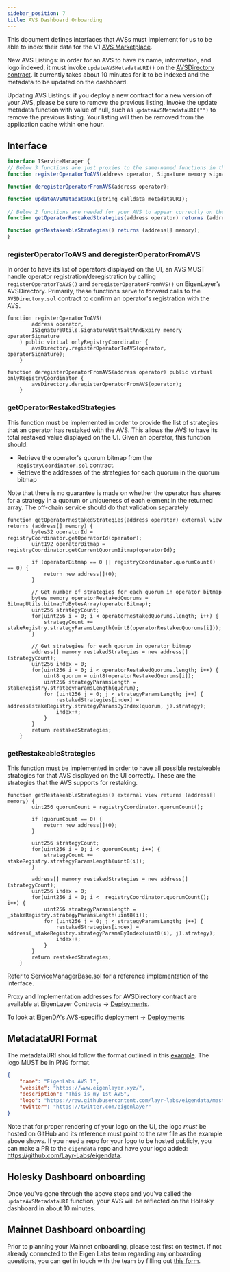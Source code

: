 ```yaml
---
sidebar_position: 7
title: AVS Dashboard Onboarding
---
```



This document defines interfaces that AVSs must implement for us to be able to index their data for the V1 [AVS Marketplace](https://app.eigenlayer.xyz/avs).

New AVS Listings: in order for an AVS to have its name, information, and logo indexed, it must invoke `updateAVSMetadataURI()` on the [AVSDirectory contract](https://github.com/Layr-Labs/eigenlayer-contracts/blob/dev/src/contracts/core/AVSDirectory.sol).
It currently takes about 10 minutes for it to be indexed and the metadata to be updated on the dashboard.

Updating AVS Listings:  if you deploy a new contract for a new version of your AVS, please be sure to remove the previous listing. Invoke the update metadata function with value of null, such as `updateAVSMetadataURI("")` to remove the previous listing. Your listing will then be removed from the application cache within one hour.

## Interface

```javascript
interface IServiceManager {
// Below 3 functions are just proxies to the same-named functions in the AVSDirectory
function registerOperatorToAVS(address operator, Signature memory signature);

function deregisterOperatorFromAVS(address operator);

function updateAVSMetadataURI(string calldata metadataURI);
	
// Below 2 functions are needed for your AVS to appear correctly on the UI
function getOperatorRestakedStrategies(address operator) returns (address[] memory)

function getRestakeableStrategies() returns (address[] memory);
}
```

### registerOperatorToAVS and deregisterOperatorFromAVS
In order to have its list of operators displayed on the UI, an AVS MUST handle operator registration/deregistration by calling `registerOperatorToAVS()` and `deregisterOperatorFromAVS()` on EigenLayer’s AVSDirectory.  Primarily, these functions serve to forward calls to the `AVSDirectory.sol` contract to confirm an operator's registration with the AVS.
```solidity
function registerOperatorToAVS(
        address operator,
        ISignatureUtils.SignatureWithSaltAndExpiry memory operatorSignature
    ) public virtual onlyRegistryCoordinator {
        avsDirectory.registerOperatorToAVS(operator, operatorSignature);
    }

function deregisterOperatorFromAVS(address operator) public virtual onlyRegistryCoordinator {
        avsDirectory.deregisterOperatorFromAVS(operator);
    }
```

### getOperatorRestakedStrategies
This function must be implemented in order to provide the list of strategies that an operator has restaked with the AVS. This allows the AVS to have its total restaked value displayed on the UI.  Given an operator, this function should:
- Retrieve the operator's quorum bitmap from the `RegistryCoordinator.sol` contract.
- Retrieve the addresses of the strategies for each quorum in the quorum bitmap

Note that there is no guarantee is made on whether the operator has shares for a strategy in a quorum or uniqueness of each element in the returned array. The off-chain service should do that validation separately

```solidity
function getOperatorRestakedStrategies(address operator) external view returns (address[] memory) {
        bytes32 operatorId = registryCoordinator.getOperatorId(operator);
        uint192 operatorBitmap = registryCoordinator.getCurrentQuorumBitmap(operatorId);

        if (operatorBitmap == 0 || registryCoordinator.quorumCount() == 0) {
            return new address[](0);
        }

        // Get number of strategies for each quorum in operator bitmap
        bytes memory operatorRestakedQuorums = BitmapUtils.bitmapToBytesArray(operatorBitmap);
        uint256 strategyCount;
        for(uint256 i = 0; i < operatorRestakedQuorums.length; i++) {
            strategyCount += stakeRegistry.strategyParamsLength(uint8(operatorRestakedQuorums[i]));
        }

        // Get strategies for each quorum in operator bitmap
        address[] memory restakedStrategies = new address[](strategyCount);
        uint256 index = 0;
        for(uint256 i = 0; i < operatorRestakedQuorums.length; i++) {
            uint8 quorum = uint8(operatorRestakedQuorums[i]);
            uint256 strategyParamsLength = stakeRegistry.strategyParamsLength(quorum);
            for (uint256 j = 0; j < strategyParamsLength; j++) {
                restakedStrategies[index] = address(stakeRegistry.strategyParamsByIndex(quorum, j).strategy);
                index++;
            }
        }
        return restakedStrategies;        
    }
```
### getRestakeableStrategies
This function must be implemented in order to have all possible restakeable strategies for that AVS displayed on the UI correctly.  These are the strategies that the AVS supports for restaking.  

```solidity
function getRestakeableStrategies() external view returns (address[] memory) {
        uint256 quorumCount = registryCoordinator.quorumCount();

        if (quorumCount == 0) {
            return new address[](0);
        }
        
        uint256 strategyCount;
        for(uint256 i = 0; i < quorumCount; i++) {
            strategyCount += stakeRegistry.strategyParamsLength(uint8(i));
        }

        address[] memory restakedStrategies = new address[](strategyCount);
        uint256 index = 0;
        for(uint256 i = 0; i < _registryCoordinator.quorumCount(); i++) {
            uint256 strategyParamsLength = _stakeRegistry.strategyParamsLength(uint8(i));
            for (uint256 j = 0; j < strategyParamsLength; j++) {
                restakedStrategies[index] = address(_stakeRegistry.strategyParamsByIndex(uint8(i), j).strategy);
                index++;
            }
        }
        return restakedStrategies;
    }

```


Refer to [ServiceManagerBase.sol](https://github.com/Layr-Labs/eigenlayer-middleware/blob/mainnet/src/ServiceManagerBase.sol) for a reference implementation of the interface.

Proxy and Implementation addresses for AVSDirectory contract are available at EigenLayer Contracts -> [Deployments](https://github.com/Layr-Labs/eigenlayer-contracts/?tab=readme-ov-file#deployments).

To look at EigenDA's AVS-specific deployment -> [Deployments](https://github.com/Layr-Labs/eigenlayer-middleware/tree/dev?tab=readme-ov-file#deployments)

## MetadataURI Format

The metadataURI should follow the format outlined in this [example](https://holesky-operator-metadata.s3.amazonaws.com/avs_1.json). The logo MUST be in PNG format. 

```json
{
    "name": "EigenLabs AVS 1",
    "website": "https://www.eigenlayer.xyz/",
    "description": "This is my 1st AVS",
    "logo": "https://raw.githubusercontent.com/layr-labs/eigendata/master/avs/eigenlabs/logo.png",
    "twitter": "https://twitter.com/eigenlayer"
}
```

Note that for proper rendering of your logo on the UI, the logo _must_ be hosted on GitHub and its reference must point to the raw file as the example above shows. If you need a repo for your logo to be hosted publicly, you can make a PR to the `eigendata` repo and have your logo added: https://github.com/Layr-Labs/eigendata.

## Holesky Dashboard onboarding
Once you've gone through the above steps and you've called the `updateAVSMetadataURI` function, your AVS will be reflected on the Holesky dashboard in about 10 minutes.

## Mainnet Dashboard onboarding
Prior to planning your Mainnet onboarding, please test first on testnet. If not already connected to the Eigen Labs team regarding any onboarding questions, you can get in touch with the team by filling out [this form](https://forms.gle/8BJSntA3eYUnZZgs8).
